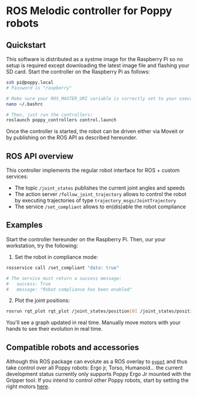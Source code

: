 # ROS Melodic controller for Poppy robots
## Quickstart

This software is distributed as a systme image for the Raspberry Pi so no setup is required except downloading the latest image file and flashing your SD card. 
Start the controller on the Raspberry Pi as follows:
```bash
ssh pi@poppy.local
# Password is "raspberry"

# Make sure your ROS_MASTER_URI variable is correctly set to your usecase:
nano ~/.bashrc

# Then, just run the controllers:
roslaunch poppy_controllers control.launch
```

Once the controller is started, the robot can be driven either via Moveit or by publishing on the ROS API as described hereunder.

## ROS API overview
This controller implements the regular robot interface for ROS + custom services:

* The topic `/joint_states` publishes the current joint angles and speeds
* The action server `/follow_joint_trajectory` allows to control the robot by executing trajectories of type `trajectory_msgs/JointTrajectory`
* The service `/set_compliant` allows to en(dis)able the robot compliance

## Examples

Start the controller hereunder on the Raspberry Pi. Then, our your workstation, try the following:

1. Set the robot in compliance mode:
```bash
rosservice call /set_compliant "data: true" 

# The service must return a success message:
#   success: True
#   message: "Robot compliance has been enabled"
```

2. Plot the joint positions:
```bash
rosrun rqt_plot rqt_plot /joint_states/position[0] /joint_states/position[1] /joint_states/position[2] /joint_states/position[3] /joint_states/position[4] /joint_states/position[5]
```
You'll see a graph updated in real time. Manually move motors with your hands to see their evolution in real time. 

## Compatible robots and accessories

Although this ROS package can evolute as a ROS overlay to [`pypot`](https://github.com/poppy-project/pypot) and thus take control over all Poppy robots: Ergo jr, Torso, Humanoid... the current development status currently only supports Poppy Ergo Jr mounted with the Gripper tool. 
If you intend to control other Poppy robots, start by setting the right motors [here](https://github.com/poppy-project/poppy_controllers/blob/69e96dfa1774237e4ae770afbfbc23946c6b7a5f/cfg/JointTrajectoryActionServer.cfg#L65).
